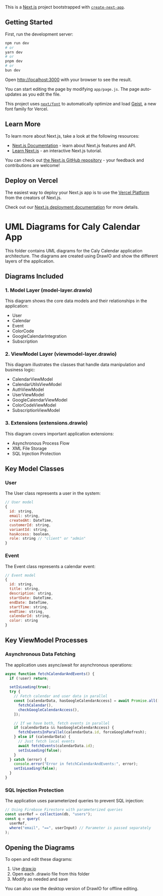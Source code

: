 This is a [Next.js](https://nextjs.org) project bootstrapped with [`create-next-app`](https://github.com/vercel/next.js/tree/canary/packages/create-next-app).

## Getting Started

First, run the development server:

```bash
npm run dev
# or
yarn dev
# or
pnpm dev
# or
bun dev
```

Open [http://localhost:3000](http://localhost:3000) with your browser to see the result.

You can start editing the page by modifying `app/page.js`. The page auto-updates as you edit the file.

This project uses [`next/font`](https://nextjs.org/docs/app/building-your-application/optimizing/fonts) to automatically optimize and load [Geist](https://vercel.com/font), a new font family for Vercel.

## Learn More

To learn more about Next.js, take a look at the following resources:

- [Next.js Documentation](https://nextjs.org/docs) - learn about Next.js features and API.
- [Learn Next.js](https://nextjs.org/learn) - an interactive Next.js tutorial.

You can check out [the Next.js GitHub repository](https://github.com/vercel/next.js) - your feedback and contributions are welcome!

## Deploy on Vercel

The easiest way to deploy your Next.js app is to use the [Vercel Platform](https://vercel.com/new?utm_medium=default-template&filter=next.js&utm_source=create-next-app&utm_campaign=create-next-app-readme) from the creators of Next.js.

Check out our [Next.js deployment documentation](https://nextjs.org/docs/app/building-your-application/deploying) for more details.

# UML Diagrams for Caly Calendar App

This folder contains UML diagrams for the Caly Calendar application architecture. The diagrams are created using DrawIO and show the different layers of the application.

## Diagrams Included

### 1. Model Layer (model-layer.drawio)

This diagram shows the core data models and their relationships in the application:

- User
- Calendar
- Event
- ColorCode
- GoogleCalendarIntegration
- Subscription

### 2. ViewModel Layer (viewmodel-layer.drawio)

This diagram illustrates the classes that handle data manipulation and business logic:

- CalendarViewModel
- CalendarUtilsViewModel
- AuthViewModel
- UserViewModel
- GoogleCalendarViewModel
- ColorCodeViewModel
- SubscriptionViewModel

### 3. Extensions (extensions.drawio)

This diagram covers important application extensions:

- Asynchronous Process Flow
- XML File Storage
- SQL Injection Protection

## Key Model Classes

### User

The User class represents a user in the system:

```javascript
// User model
{
  id: string,
  email: string,
  createdAt: DateTime,
  customerId: string,
  variantId: string,
  hasAccess: boolean,
  role: string // "client" or "admin"
}
```

### Event

The Event class represents a calendar event:

```javascript
// Event model
{
  id: string,
  title: string,
  description: string,
  startDate: DateTime,
  endDate: DateTime,
  startTime: string,
  endTime: string,
  calendarId: string,
  color: string
}
```

## Key ViewModel Processes

### Asynchronous Data Fetching

The application uses async/await for asynchronous operations:

```javascript
async function fetchCalendarAndEvents() {
  if (!user) return;

  setIsLoading(true);
  try {
    // Fetch calendar and user data in parallel
    const [calendarData, hasGoogleCalendarAccess] = await Promise.all([
      fetchCalendar(),
      checkGoogleCalendarAccess(),
    ]);

    // If we have both, fetch events in parallel
    if (calendarData && hasGoogleCalendarAccess) {
      fetchEventsInParallel(calendarData.id, forceGoogleRefresh);
    } else if (calendarData) {
      // Just fetch local events
      await fetchEvents(calendarData.id);
      setIsLoading(false);
    }
  } catch (error) {
    console.error("Error in fetchCalendarAndEvents:", error);
    setIsLoading(false);
  }
}
```

### SQL Injection Protection

The application uses parameterized queries to prevent SQL injection:

```javascript
// Using Firebase Firestore with parameterized queries
const userRef = collection(db, "users");
const q = query(
  userRef,
  where("email", "==", userInput) // Parameter is passed separately
);
```

## Opening the Diagrams

To open and edit these diagrams:

1. Use [draw.io](https://app.diagrams.net/)
2. Open each .drawio file from this folder
3. Modify as needed and save

You can also use the desktop version of DrawIO for offline editing.
